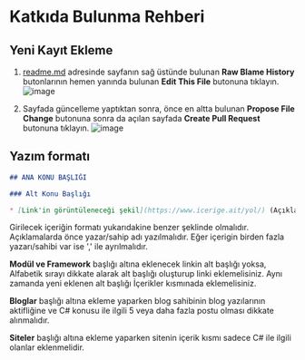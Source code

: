 # Katkıda Bulunma Rehberi

## Yeni Kayıt Ekleme

1. [readme.md](https://github.com/vimevim/turkce-C-sharp-kaynaklari/blob/main/README.md) adresinde sayfanın sağ üstünde bulunan **Raw Blame History** butonlarının hemen yanında bulunan **Edit This File** butonuna tıklayın.
![image](https://user-images.githubusercontent.com/12828465/34069164-283c9bae-e253-11e7-8a3d-3d18eb1002cf.png)

2. Sayfada güncelleme yaptıktan sonra, önce en altta bulunan **Propose File Change** butonuna sonra da açılan sayfada **Create Pull Request** butonuna tıklayın.
![image](https://user-images.githubusercontent.com/12828465/34069179-6f2eaea8-e253-11e7-9867-1d473a7e34e5.png)

## Yazım formatı

``` markdown
## ANA KONU BAŞLIĞI

### Alt Konu Başlığı

* [Link'in görüntüleneceği şekil](https://www.icerige.ait/yol/) (Açıklamalar)
```

Girilecek içeriğin formatı yukarıdakine benzer şeklinde olmalıdır.
Açıklamalarda önce yazar/sahip adı yazılmalıdır.
Eğer içerigin birden fazla yazarı/sahibi var ise ',' ile ayrılmalıdır. 

**Modül ve Framework** başlığı altına eklenecek linkin alt başlığı yoksa, Alfabetik sırayı dikkate alarak alt başlığı oluşturup linki eklemelisiniz. Aynı zamanda yeni eklenen alt başlığı İçerikler kısmınada eklemelisiniz.

**Bloglar** başlığı altına ekleme yaparken blog sahibinin blog yazılarının aktifliğine ve C# konusu ile ilgili 5 veya daha fazla postu olması dikkate alınmalıdır.

**Siteler** başlığı altına ekleme yaparken sitenin içerik kısmı sadece C# ile ilgili olanlar eklenmelidir.

